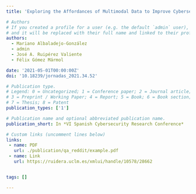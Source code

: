 ```yaml
---
title: 'Exploring the Affordances of Multimodal Data to Improve Cybersecurity Training with Cyber Range Environments'

# Authors
# If you created a profile for a user (e.g. the default `admin` user), write the username (folder name) here
# and it will be replaced with their full name and linked to their profile.
authors:
  - Mariano Albaladejo-González
  - admin
  - José A. Ruipérez Valiente
  - Félix Gómez Mármol

date: '2021-05-01T00:00:00Z'
doi: '10.18239/jornadas_2021.34.52'

# Publication type.
# Legend: 0 = Uncategorized; 1 = Conference paper; 2 = Journal article;
# 3 = Preprint / Working Paper; 4 = Report; 5 = Book; 6 = Book section;
# 7 = Thesis; 8 = Patent
publication_types: ['1']

# Publication name and optional abbreviated publication name.
publication_short: In *VI Spanish Cybersecurity Research Conference*

# Custom links (uncomment lines below)
links:
 - name: PDF
   url: ./publication/qa_reddit/example.pdf
 - name: Link
   url: https://ruidera.uclm.es/xmlui/handle/10578/28662


tags: []

---
```

